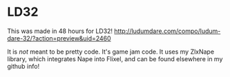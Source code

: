 # LD32

This was made in 48 hours for LD32!
http://ludumdare.com/compo/ludum-dare-32/?action=preview&uid=2460

It is *not* meant to be pretty code. It's game jam code.
It uses my ZlxNape library, which integrates Nape into Flixel, and can be found elsewhere in my github info!
